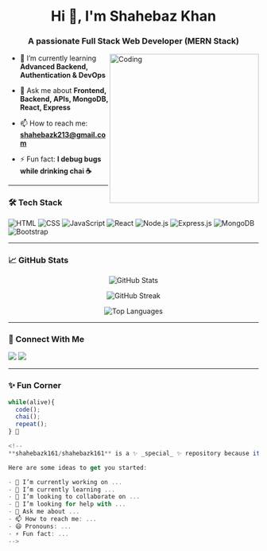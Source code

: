 ## <h1 align="center">Hi 👋, I'm Shahebaz Khan</h1>
<h3 align="center">A passionate Full Stack Web Developer (MERN Stack)</h3>

<img align="right" alt="Coding" width="300" src="https://media.giphy.com/media/qgQUggAC3Pfv687qPC/giphy.gif">

- 🌱 I’m currently learning **Advanced Backend, Authentication & DevOps**

- 💬 Ask me about **Frontend, Backend, APIs, MongoDB, React, Express**

- 📫 How to reach me: **shahebazk213@gmail.com**

- ⚡ Fun fact: **I debug bugs while drinking chai ☕**

---

### 🛠️ Tech Stack

![HTML](https://img.shields.io/badge/HTML5-E34F26?logo=html5&logoColor=white)
![CSS](https://img.shields.io/badge/CSS3-1572B6?logo=css3&logoColor=white)
![JavaScript](https://img.shields.io/badge/JavaScript-F7DF1E?logo=javascript&logoColor=black)
![React](https://img.shields.io/badge/React-20232A?logo=react&logoColor=61DAFB)
![Node.js](https://img.shields.io/badge/Node.js-339933?logo=node.js&logoColor=white)
![Express.js](https://img.shields.io/badge/Express.js-000000?logo=express&logoColor=white)
![MongoDB](https://img.shields.io/badge/MongoDB-4EA94B?logo=mongodb&logoColor=white)
![Bootstrap](https://img.shields.io/badge/Bootstrap-563D7C?logo=bootstrap&logoColor=white)

---

### 📈 GitHub Stats

<p align="center">
  <img src="https://github-readme-stats.vercel.app/api?username=shahebazk161&show_icons=true&theme=radical" alt="GitHub Stats" />
</p>

<p align="center">
  <img src="https://github-readme-streak-stats.herokuapp.com?user=shahebazk161&theme=radical&hide_border=false" alt="GitHub Streak" />
</p>

<p align="center">
  <img src="https://github-readme-stats.vercel.app/api/top-langs/?username=shahebazk161&layout=compact&theme=radical" alt="Top Languages" />
</p>

---

### 🔗 Connect With Me

<p>
  <a href="mailto:shahebazk213@gmail.com"><img src="https://img.shields.io/badge/Gmail-D14836?logo=gmail&logoColor=white" /></a>
  <a href="https://github.com/shahebazk161"><img src="https://img.shields.io/badge/GitHub-100000?logo=github&logoColor=white" /></a>
</p>

---

### ✨ Fun Corner

```js
while(alive){
  code();
  chai();
  repeat();
} 👋

<!--
**shahebazk161/shahebazk161** is a ✨ _special_ ✨ repository because its `README.md` (this file) appears on your GitHub profile.

Here are some ideas to get you started:

- 🔭 I’m currently working on ...
- 🌱 I’m currently learning ...
- 👯 I’m looking to collaborate on ...
- 🤔 I’m looking for help with ...
- 💬 Ask me about ...
- 📫 How to reach me: ...
- 😄 Pronouns: ...
- ⚡ Fun fact: ...
-->
